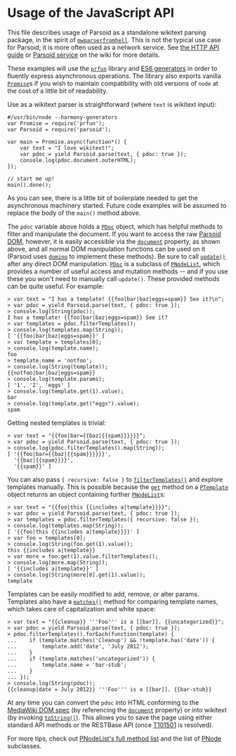 Usage of the JavaScript API
===========================

This file describes usage of Parsoid as a standalone wikitext parsing
package, in the spirit of [`mwparserfromhell`].  This is not the typical
use case for Parsoid; it is more often used as a network service.
See [the HTTP API guide](#!/guide/apiuse) or [Parsoid service] on the wiki
for more details.

These examples will use the [`prfun`] library and [ES6 generators] in
order to fluently express asynchronous operations.  The library also
exports vanilla [`Promise`]s if you wish to maintain compatibility
with old versions of `node` at the cost of a little bit of readability.

Use as a wikitext parser is straightforward (where `text` is
wikitext input):

```
#/usr/bin/node --harmony-generators
var Promise = require('prfun');
var Parsoid = require('parsoid');

var main = Promise.async(function*() {
    var text = "I love wikitext!";
    var pdoc = yield Parsoid.parse(text, { pdoc: true });
    console.log(pdoc.document.outerHTML);
});

// start me up!
main().done();
```

As you can see, there is a little bit of boilerplate needed to get the
asynchronous machinery started.  Future code examples will be assumed
to replace the body of the `main()` method above.

The `pdoc` variable above holds a [`PDoc`] object, which has
helpful methods to filter and manipulate the document.  If you want
to access the raw [Parsoid DOM], however, it is easily accessible
via the [`document`](#!/api/PDoc-property-document) property, as shown above,
and all normal DOM manipulation functions can be used on it (Parsoid uses
[`domino`] to implement these methods).  Be sure to call
[`update()`](#!/api/PNode-method-update) after any direct DOM manipulation.
[`PDoc`] is a subclass of [`PNodeList`], which provides a number of
useful access and mutation methods -- and if you use these you won't need
to manually call `update()`.  These provided methods can be quite useful.
For example:

```
> var text = "I has a template! {{foo|bar|baz|eggs=spam}} See it?\n";
> var pdoc = yield Parsoid.parse(text, { pdoc: true });
> console.log(String(pdoc));
I has a template! {{foo|bar|baz|eggs=spam}} See it?
> var templates = pdoc.filterTemplates();
> console.log(templates.map(String));
[ '{{foo|bar|baz|eggs=spam}}' ]
> var template = templates[0];
> console.log(template.name);
foo
> template.name = 'notfoo';
> console.log(String(template));
{{notfoo|bar|baz|eggs=spam}}
> console.log(template.params);
[ '1', '2', 'eggs' ]
> console.log(template.get(1).value);
bar
> console.log(template.get("eggs").value);
spam
```

Getting nested templates is trivial:

```
> var text = "{{foo|bar={{baz|{{spam}}}}}}";
> var pdoc = yield Parsoid.parse(text, { pdoc: true });
> console.log(pdoc.filterTemplates().map(String));
[ '{{foo|bar={{baz|{{spam}}}}}}',
  '{{baz|{{spam}}}}',
  '{{spam}}' ]
```

You can also pass `{ recursive: false }` to
[`filterTemplates()`](#!/api/PNodeList-method-filterTemplates) and explore
templates manually. This is possible because the
[`get`](#!/api/PTemplate-method-get) method on a
[`PTemplate`] object returns an object containing further [`PNodeList`]s:

```
> var text = "{{foo|this {{includes a|template}}}}";
> var pdoc = yield Parsoid.parse(text, { pdoc: true });
> var templates = pdoc.filterTemplates({ recursive: false });
> console.log(templates.map(String));
[ '{{foo|this {{includes a|template}}}}' ]
> var foo = templates[0];
> console.log(String(foo.get(1).value));
this {{includes a|template}}
> var more = foo.get(1).value.filterTemplates();
> console.log(more.map(String));
[ '{{includes a|template}}' ]
> console.log(String(more[0].get(1).value));
template
```

Templates can be easily modified to add, remove, or alter params.
Templates also have a [`matches()`](#!/api/PTemplate-method-matches) method
for comparing template names, which takes care of capitalization and
white space:

```
> var text = "{{cleanup}} '''Foo''' is a [[bar]]. {{uncategorized}}";
> var pdoc = yield Parsoid.parse(text, { pdoc: true });
> pdoc.filterTemplates().forEach(function(template) {
...    if (template.matches('Cleanup') && !template.has('date')) {
...        template.add('date', 'July 2012');
...    }
...    if (template.matches('uncategorized')) {
...        template.name = 'bar-stub';
...    }
... });
> console.log(String(pdoc));
{{cleanup|date = July 2012}} '''Foo''' is a [[bar]]. {{bar-stub}}
```

At any time you can convert the `pdoc` into HTML conforming to the
[MediaWiki DOM spec] (by referencing the
[`document`](#!/api/PDoc-property-document) property) or into wikitext (by
invoking [`toString()`](#!/api/PNodeList-method-toString)).  This allows you
to save the page using either standard API methods or the RESTBase API
(once [T101501](https://phabricator.wikimedia.org/T101501) is resolved).

For more tips, check out [PNodeList's full method list](#!/api/PNodeList)
and the list of [PNode](#!/api/PNode) subclasses.

[`mwparserfromhell`]: http://mwparserfromhell.readthedocs.org/en/latest/index.html
[Parsoid service]: https://www.mediawiki.org/wiki/Parsoid
[`prfun`]: https://github.com/cscott/prfun
[ES6 generators]: https://developer.mozilla.org/en-US/docs/Web/JavaScript/Reference/Statements/function*
[`Promise`]: https://developer.mozilla.org/en-US/docs/Web/JavaScript/Reference/Global_Objects/Promise
[Parsoid DOM]: http://www.mediawiki.org/wiki/Parsoid/MediaWiki_DOM_spec
[MediaWiki DOM spec]: http://www.mediawiki.org/wiki/Parsoid/MediaWiki_DOM_spec
[`domino`]: https://www.npmjs.com/package/domino
[`PDoc`]: #!/api/PDoc
[`PNodeList`]: #!/api/PNodeList
[`PTemplate`]: #!/api/PTemplate
